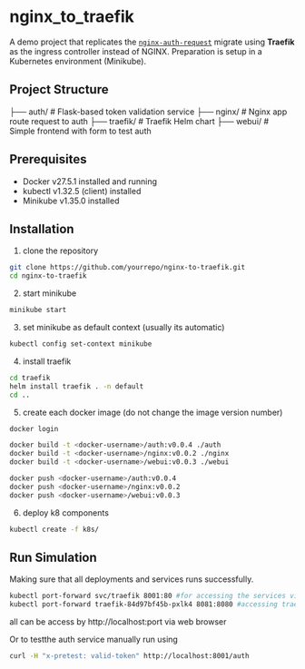 # nginx_to_traefik

A demo project that replicates the [`nginx-auth-request`](https://github.com/rickmak/nginx-auth-request) migrate using **Traefik** as the ingress controller instead of NGINX. Preparation is setup in a Kubernetes environment (Minikube).


## Project Structure
├── auth/ # Flask-based token validation service
├── nginx/ # Nginx app route request to auth
├── traefik/ # Traefik Helm chart
├── webui/ # Simple frontend with form to test auth

## Prerequisites
- Docker v27.5.1 installed and running
- kubectl v1.32.5 (client) installed
- Minikube v1.35.0 installed

## Installation
1. clone the repository
```bash
git clone https://github.com/yourrepo/nginx-to-traefik.git
cd nginx-to-traefik
```
2. start minikube
```bash
minikube start
```
3. set minikube as default context (usually its automatic)
```bash
kubectl config set-context minikube
```
4. install traefik
```bash
cd traefik
helm install traefik . -n default
cd ..
```
5. create each docker image (do not change the image version number)
```bash
docker login

docker build -t <docker-username>/auth:v0.0.4 ./auth
docker build -t <docker-username>/nginx:v0.0.2 ./nginx
docker build -t <docker-username>/webui:v0.0.3 ./webui

docker push <docker-username>/auth:v0.0.4
docker push <docker-username>/nginx:v0.0.2
docker push <docker-username>/webui:v0.0.3
```
6. deploy k8 components
```bash
kubectl create -f k8s/
```

## Run Simulation
Making sure that all deployments and services runs successfully.
```bash
kubectl port-forward svc/traefik 8001:80 #for accessing the services via http
kubectl port-forward traefik-84d97bf45b-pxlk4 8081:8080 #accessing traefik dashboard
```

all can be access by http://localhost:port via web browser

Or to testthe auth service manually run using
```bash
curl -H "x-pretest: valid-token" http://localhost:8001/auth
```


